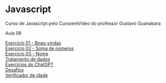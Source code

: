 # Javascript
 Curso de Javascript pelo CursoemVideo do professor Gustavo Guanabara

 Aula 06

<a href="https://alan-andr.github.io/Javascript/aula06/ex001" target="_blank">Exercício 01 - Boas-vindas</a><br>
<a href="https://alan-andr.github.io/Javascript/aula06/ex002" target="_blank">Exercício 02 - Soma de números</a><br>
<a href="https://alan-andr.github.io/Javascript/aula06/ex003" target="_blank">Exercício 03 - Nome</a><br>
<a href="https://alan-andr.github.io/Javascript/testes/laboratorio-js" target="_blank">Tratamento de dados<a><br>
<a href="https://alan-andr.github.io/Javascript/exercicios/ex001" target="_blank">Exercícios do ChatGPT<a><br>
<a href="https://alan-andr.github.io/Javascript/desafios/d001" target="_blank">Desafios<a><br>
<a href="https://alan-andr.github.io/Javascript/aula12ex/ex015/modelo.html" target="_blank">Verificador de idade</a>
